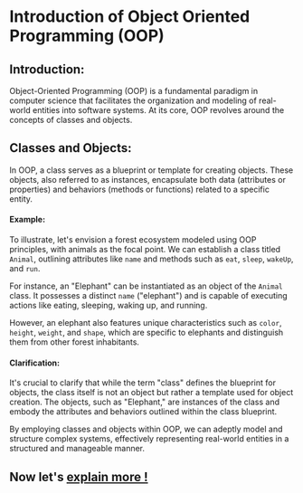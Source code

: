 # Introduction of Object Oriented Programming (OOP)

## Introduction:

Object-Oriented Programming (OOP) is a fundamental paradigm in computer science that facilitates the organization and modeling of real-world entities into software systems. At its core, OOP revolves around the concepts of classes and objects.

## Classes and Objects:

In OOP, a class serves as a blueprint or template for creating objects. These objects, also referred to as instances, encapsulate both data (attributes or properties) and behaviors (methods or functions) related to a specific entity.

#### Example:

To illustrate, let's envision a forest ecosystem modeled using OOP principles, with animals as the focal point. We can establish a class titled `Animal`, outlining attributes like `name` and methods such as `eat`, `sleep`, `wakeUp`, and `run`.

For instance, an "Elephant" can be instantiated as an object of the `Animal` class. It possesses a distinct `name` ("elephant") and is capable of executing actions like eating, sleeping, waking up, and running.

However, an elephant also features unique characteristics such as `color`, `height`, `weight`, and `shape`, which are specific to elephants and distinguish them from other forest inhabitants.

#### Clarification:

It's crucial to clarify that while the term "class" defines the blueprint for objects, the class itself is not an object but rather a template used for object creation. The objects, such as "Elephant," are instances of the class and embody the attributes and behaviors outlined within the class blueprint.

By employing classes and objects within OOP, we can adeptly model and structure complex systems, effectively representing real-world entities in a structured and manageable manner.

## Now let's [explain more !](https://github.com/m-mdy-m/algorithms-data-structures/blob/main/2.OOP/2-concepts-oop.md)


